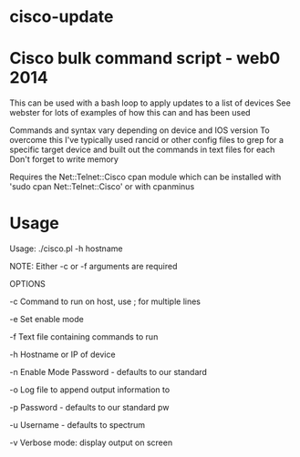 # cisco-update

# Cisco bulk command script - web0 2014

 This can be used with a bash loop to apply updates to a list of devices
 See webster for lots of examples of how this can and has been used

 Commands and syntax vary depending on device and IOS version
 To overcome this I've typically used rancid or other config files to grep for 
 a specific target device and built out the commands in text files for each
 Don't forget to write memory

 Requires the Net::Telnet::Cisco cpan module which can be installed
 with 'sudo cpan Net::Telnet::Cisco' or with cpanminus

# Usage

Usage: ./cisco.pl -h hostname 

NOTE: Either -c or -f arguments are required

OPTIONS

 -c		Command to run on host, use ; for multiple lines

 -e		Set enable mode

 -f		Text file containing commands to run

 -h		Hostname or IP of device

 -n		Enable Mode Password - defaults to our standard

 -o		Log file to append output information to

 -p		Password - defaults to our standard pw

 -u		Username - defaults to spectrum

 -v		Verbose mode: display output on screen


